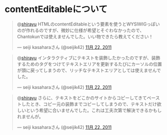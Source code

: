 
# contentEditableについて

<blockquote class="twitter-tweet" data-in-reply-to="138983117145915392" lang="ja"><p>@<a href="https://twitter.com/shirayu">shirayu</a> HTMLのcontentEditableという要素を使うとWYSIWIGっぽいのが作れるのですが、微妙に仕様が希望とそぐわなかったので、Chantokunでは使えませんでした。いい物できたら教えてください！</p>&mdash; seiji kasaharaさん (@seijik42) <a href="https://twitter.com/seijik42/status/138989761758109696" data-datetime="2011-11-22T14:38:36+00:00">11月 22, 2011</a></blockquote>
<script src="//platform.twitter.com/widgets.js" charset="utf-8"></script>

<blockquote class="twitter-tweet" data-in-reply-to="138990554703872000" lang="ja"><p>@<a href="https://twitter.com/shirayu">shirayu</a> インタラクティブにテキストを装飾したかったのですが、装飾するためのタグをつけてテキストエリアを更新するたびにカーソルの位置が頭に戻ってしまうので、リッチなテキストエリアとしては使えませんでした。</p>&mdash; seiji kasaharaさん (@seijik42) <a href="https://twitter.com/seijik42/status/138992278302756864" data-datetime="2011-11-22T14:48:36+00:00">11月 22, 2011</a></blockquote>
<script src="//platform.twitter.com/widgets.js" charset="utf-8"></script>


<blockquote class="twitter-tweet" data-in-reply-to="138990554703872000" lang="ja"><p>@<a href="https://twitter.com/shirayu">shirayu</a> さらに、テキストをどこかのサイトからコピーしてきてペーストしたとき、コピー元の装飾までコピーしてしまうので、テキストだけ欲しいという希望に合いませんでした。これは工夫次第で解決できるかもしれませんが。</p>&mdash; seiji kasaharaさん (@seijik42) <a href="https://twitter.com/seijik42/status/138992698702045185" data-datetime="2011-11-22T14:50:16+00:00">11月 22, 2011</a></blockquote>
<script src="//platform.twitter.com/widgets.js" charset="utf-8"></script>